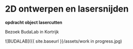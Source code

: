 # 2D ontwerpen en lasersnijden

**opdracht object lasercutten**

Bezoek BudaLab in Kortrijk

![BUDALAB]({{ site.baseurl }}/assets/work in progress.jpg)

